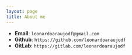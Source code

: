 ```yaml
---
layout: page
title: About me
---
```


* **Email**: `leonardoaraujodf@gmail.com`
* **Github**: `https://github.com/leonardoaraujodf`
* **GitLab**: `https://gitlab.com/leonardoaraujodf`
